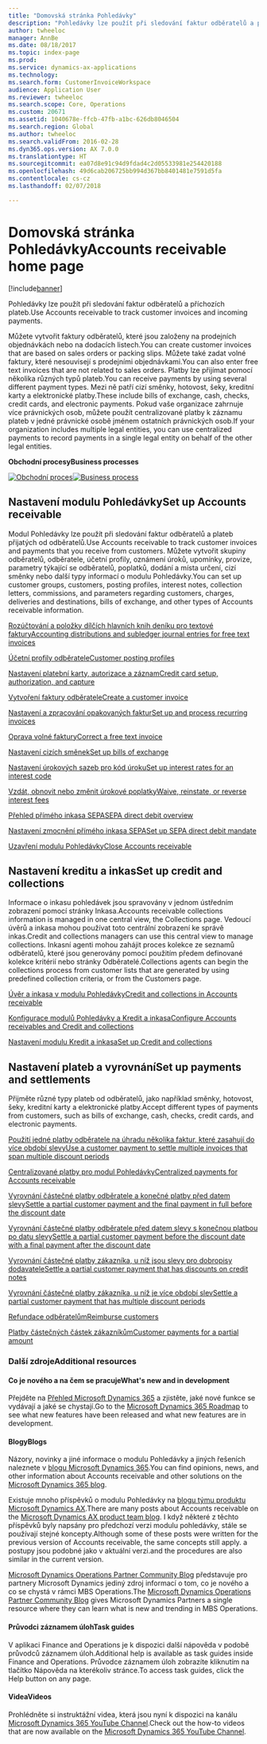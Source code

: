 ```yaml
---
title: "Domovská stránka Pohledávky"
description: "Pohledávky lze použít při sledování faktur odběratelů a příchozích plateb."
author: twheeloc
manager: AnnBe
ms.date: 08/18/2017
ms.topic: index-page
ms.prod: 
ms.service: dynamics-ax-applications
ms.technology: 
ms.search.form: CustomerInvoiceWorkspace
audience: Application User
ms.reviewer: twheeloc
ms.search.scope: Core, Operations
ms.custom: 20671
ms.assetid: 1040678e-ffcb-47fb-a1bc-626db8046504
ms.search.region: Global
ms.author: twheeloc
ms.search.validFrom: 2016-02-28
ms.dyn365.ops.version: AX 7.0.0
ms.translationtype: HT
ms.sourcegitcommit: ea07d8e91c94d9fdad4c2d05533981e254420188
ms.openlocfilehash: 49d6cab206725bb994d367bb8401481e7591d5fa
ms.contentlocale: cs-cz
ms.lasthandoff: 02/07/2018

---
```


# <a name="accounts-receivable-home-page"></a><span data-ttu-id="9f674-103">Domovská stránka Pohledávky</span><span class="sxs-lookup"><span data-stu-id="9f674-103">Accounts receivable home page</span></span>

[!include[banner](../includes/banner.md)]


<span data-ttu-id="9f674-104">Pohledávky lze použít při sledování faktur odběratelů a příchozích plateb.</span><span class="sxs-lookup"><span data-stu-id="9f674-104">Use Accounts receivable to track customer invoices and incoming payments.</span></span> 

<span data-ttu-id="9f674-105">Můžete vytvořit faktury odběratelů, které jsou založeny na prodejních objednávkách nebo na dodacích listech.</span><span class="sxs-lookup"><span data-stu-id="9f674-105">You can create customer invoices that are based on sales orders or packing slips.</span></span> <span data-ttu-id="9f674-106">Můžete také zadat volné faktury, které nesouvisejí s prodejními objednávkami.</span><span class="sxs-lookup"><span data-stu-id="9f674-106">You can also enter free text invoices that are not related to sales orders.</span></span> <span data-ttu-id="9f674-107">Platby lze přijímat pomocí několika různých typů plateb.</span><span class="sxs-lookup"><span data-stu-id="9f674-107">You can receive payments by using several different payment types.</span></span> <span data-ttu-id="9f674-108">Mezi ně patří cizí směnky, hotovost, šeky, kreditní karty a elektronické platby.</span><span class="sxs-lookup"><span data-stu-id="9f674-108">These include bills of exchange, cash, checks, credit cards, and electronic payments.</span></span> <span data-ttu-id="9f674-109">Pokud vaše organizace zahrnuje více právnických osob, můžete použít centralizované platby k záznamu plateb v jedné právnické osobě jménem ostatních právnických osob.</span><span class="sxs-lookup"><span data-stu-id="9f674-109">If your organization includes multiple legal entities, you can use centralized payments to record payments in a single legal entity on behalf of the other legal entities.</span></span>


<span data-ttu-id="9f674-110">**Obchodní procesy**</span><span class="sxs-lookup"><span data-stu-id="9f674-110">**Business processes**</span></span>

<span data-ttu-id="9f674-111">[![Obchodní proces](./media/AR-process.PNG)](./media/AR-process.PNG)</span><span class="sxs-lookup"><span data-stu-id="9f674-111">[![Business process](./media/AR-process.PNG)](./media/AR-process.PNG)</span></span>

## <a name="set-up-accounts-receivable"></a><span data-ttu-id="9f674-112">Nastavení modulu Pohledávky</span><span class="sxs-lookup"><span data-stu-id="9f674-112">Set up Accounts receivable</span></span>

<span data-ttu-id="9f674-113">Modul Pohledávky lze použít při sledování faktur odběratelů a plateb přijatých od odběratelů.</span><span class="sxs-lookup"><span data-stu-id="9f674-113">Use Accounts receivable to track customer invoices and payments that you receive from customers.</span></span> <span data-ttu-id="9f674-114">Můžete vytvořit skupiny odběratelů, odběratele, účetní profily, oznámení úroků, upomínky, provize, parametry týkající se odběratelů, poplatků, dodání a místa určení, cizí směnky nebo další typy informací o modulu Pohledávky.</span><span class="sxs-lookup"><span data-stu-id="9f674-114">You can set up customer groups, customers, posting profiles, interest notes, collection letters, commissions, and parameters regarding customers, charges, deliveries and destinations, bills of exchange, and other types of Accounts receivable information.</span></span> 

[<span data-ttu-id="9f674-115">Rozúčtování a položky dílčích hlavních knih deníku pro textové faktury</span><span class="sxs-lookup"><span data-stu-id="9f674-115">Accounting distributions and subledger journal entries for free text invoices</span></span>](accounting-distributions-subledger-journal-entries-free-text-invoices.md)

[<span data-ttu-id="9f674-116">Účetní profily odběratele</span><span class="sxs-lookup"><span data-stu-id="9f674-116">Customer posting profiles</span></span>](customer-posting-profiles.md)

[<span data-ttu-id="9f674-117">Nastavení platební karty, autorizace a záznam</span><span class="sxs-lookup"><span data-stu-id="9f674-117">Credit card setup, authorization, and capture</span></span>](credit-card-authorizations.md)

[<span data-ttu-id="9f674-118">Vytvoření faktury odběratele</span><span class="sxs-lookup"><span data-stu-id="9f674-118">Create a customer invoice</span></span>](configure-customer-invoices.md)

[<span data-ttu-id="9f674-119">Nastavení a zpracování opakovaných faktur</span><span class="sxs-lookup"><span data-stu-id="9f674-119">Set up and process recurring invoices</span></span>](set-up-process-recurring-invoices.md)

[<span data-ttu-id="9f674-120">Oprava volné faktury</span><span class="sxs-lookup"><span data-stu-id="9f674-120">Correct a free text invoice</span></span>](correct-free-text-invoice.md)

[<span data-ttu-id="9f674-121">Nastavení cizích směnek</span><span class="sxs-lookup"><span data-stu-id="9f674-121">Set up bills of exchange</span></span>](set-up-bills-exchange.md)

[<span data-ttu-id="9f674-122">Nastavení úrokových sazeb pro kód úroku</span><span class="sxs-lookup"><span data-stu-id="9f674-122">Set up interest rates for an interest code</span></span>](set-up-interest-rates-interest-code.md)

[<span data-ttu-id="9f674-123">Vzdát, obnovit nebo změnit úrokové poplatky</span><span class="sxs-lookup"><span data-stu-id="9f674-123">Waive, reinstate, or reverse interest fees</span></span>](waive-reinstate-reverse-interest-fees.md)

[<span data-ttu-id="9f674-124">Přehled přímého inkasa SEPA</span><span class="sxs-lookup"><span data-stu-id="9f674-124">SEPA direct debit overview</span></span>](sepa-direct-debit-overview.md)

[<span data-ttu-id="9f674-125">Nastavení zmocnění přímého inkasa SEPA</span><span class="sxs-lookup"><span data-stu-id="9f674-125">Set up SEPA direct debit mandate</span></span>](sepa-direct-debit-mandate.md)

[<span data-ttu-id="9f674-126">Uzavření modulu Pohledávky</span><span class="sxs-lookup"><span data-stu-id="9f674-126">Close Accounts receivable</span></span>](close-accounts-receivable.md)

## <a name="set-up-credit-and-collections"></a><span data-ttu-id="9f674-127">Nastavení kreditu a inkas</span><span class="sxs-lookup"><span data-stu-id="9f674-127">Set up credit and collections</span></span>

<span data-ttu-id="9f674-128">Informace o inkasu pohledávek jsou spravovány v jednom ústředním zobrazení pomocí stránky Inkasa.</span><span class="sxs-lookup"><span data-stu-id="9f674-128">Accounts receivable collections information is managed in one central view, the Collections page.</span></span> <span data-ttu-id="9f674-129">Vedoucí úvěrů a inkasa mohou používat toto centrální zobrazení ke správě inkas.</span><span class="sxs-lookup"><span data-stu-id="9f674-129">Credit and collections managers can use this central view to manage collections.</span></span> <span data-ttu-id="9f674-130">Inkasní agenti mohou zahájit proces kolekce ze seznamů odběratelů, které jsou generovány pomocí použitím předem definované kolekce kritérií nebo stránky Odběratelé.</span><span class="sxs-lookup"><span data-stu-id="9f674-130">Collections agents can begin the collections process from customer lists that are generated by using predefined collection criteria, or from the Customers page.</span></span>

[<span data-ttu-id="9f674-131">Úvěr a inkasa v modulu Pohledávky</span><span class="sxs-lookup"><span data-stu-id="9f674-131">Credit and collections in Accounts receivable</span></span>](collections-credit-accounts-receivable.md)

[<span data-ttu-id="9f674-132">Konfigurace modulů Pohledávky a Kredit a inkasa</span><span class="sxs-lookup"><span data-stu-id="9f674-132">Configure Accounts receivables and Credit and collections</span></span>](accounts-receivables-set-up-overview.md)

[<span data-ttu-id="9f674-133">Nastavení modulu Kredit a inkasa</span><span class="sxs-lookup"><span data-stu-id="9f674-133">Set up Credit and collections</span></span>](set-up-collections.md)

## <a name="set-up-payments-and-settlements"></a><span data-ttu-id="9f674-134">Nastavení plateb a vyrovnání</span><span class="sxs-lookup"><span data-stu-id="9f674-134">Set up payments and settlements</span></span>

<span data-ttu-id="9f674-135">Přijměte různé typy plateb od odběratelů, jako například směnky, hotovost, šeky, kreditní karty a elektronické platby.</span><span class="sxs-lookup"><span data-stu-id="9f674-135">Accept different types of payments from customers, such as bills of exchange, cash, checks, credit cards, and electronic payments.</span></span> 

[<span data-ttu-id="9f674-136">Použití jedné platby odběratele na úhradu několika faktur, které zasahují do více období slevy</span><span class="sxs-lookup"><span data-stu-id="9f674-136">Use a customer payment to settle multiple invoices that span multiple discount periods</span></span>](customer-payment-settle-multiple-invoices-multiple-discount-periods.md)

[<span data-ttu-id="9f674-137">Centralizované platby pro modul Pohledávky</span><span class="sxs-lookup"><span data-stu-id="9f674-137">Centralized payments for Accounts receivable</span></span>](centralized-payments-accounts-receivable.md)

[<span data-ttu-id="9f674-138">Vyrovnání částečné platby odběratele a konečné platby před datem slevy</span><span class="sxs-lookup"><span data-stu-id="9f674-138">Settle a partial customer payment and the final payment in full before the discount date</span></span>](../accounts-payable/settle-partial-customer-payment-or-final-payment-before-discount.md)

[<span data-ttu-id="9f674-139">Vyrovnání částečné platby odběratele před datem slevy s konečnou platbou po datu slevy</span><span class="sxs-lookup"><span data-stu-id="9f674-139">Settle a partial customer payment before the discount date with a final payment after the discount date</span></span>](settle-partial-customer-payment-before-discount-or-final-payment-after.md)

[<span data-ttu-id="9f674-140">Vyrovnání částečné platby zákazníka, u níž jsou slevy pro dobropisy dodavatele</span><span class="sxs-lookup"><span data-stu-id="9f674-140">Settle a partial customer payment that has discounts on credit notes</span></span>](settle-partial-customer-payment-discounts-credit-notes.md)

[<span data-ttu-id="9f674-141">Vyrovnání částečné platby zákazníka, u níž je více období slev</span><span class="sxs-lookup"><span data-stu-id="9f674-141">Settle a partial customer payment that has multiple discount periods</span></span>](settle-partial-customer-payment-multiple-discount-periods.md)

[<span data-ttu-id="9f674-142">Refundace odběratelům</span><span class="sxs-lookup"><span data-stu-id="9f674-142">Reimburse customers</span></span>](reimburse-customers.md)

[<span data-ttu-id="9f674-143">Platby částečných částek zákazníkům</span><span class="sxs-lookup"><span data-stu-id="9f674-143">Customer payments for a partial amount</span></span>](customer-payments-partial-amount.md)

### <a name="additional-resources"></a><span data-ttu-id="9f674-144">Další zdroje</span><span class="sxs-lookup"><span data-stu-id="9f674-144">Additional resources</span></span>

#### <a name="whats-new-and-in-development"></a><span data-ttu-id="9f674-145">Co je nového a na čem se pracuje</span><span class="sxs-lookup"><span data-stu-id="9f674-145">What's new and in development</span></span>

<span data-ttu-id="9f674-146">Přejděte na [Přehled Microsoft Dynamics 365](https://roadmap.dynamics.com/) a zjistěte, jaké nové funkce se vydávají a jaké se chystají.</span><span class="sxs-lookup"><span data-stu-id="9f674-146">Go to the [Microsoft Dynamics 365 Roadmap](https://roadmap.dynamics.com/) to see what new features have been released and what new features are in development.</span></span> 

#### <a name="blogs"></a><span data-ttu-id="9f674-147">Blogy</span><span class="sxs-lookup"><span data-stu-id="9f674-147">Blogs</span></span>

<span data-ttu-id="9f674-148">Názory, novinky a jiné informace o modulu Pohledávky a jiných řešeních naleznete v [blogu Microsoft Dynamics 365](https://community.dynamics.com/b/msftdynamicsblog?c=Enterprise).</span><span class="sxs-lookup"><span data-stu-id="9f674-148">You can find opinions, news, and other information about Accounts receivable and other solutions on the [Microsoft Dynamics 365 blog](https://community.dynamics.com/b/msftdynamicsblog?c=Enterprise).</span></span>

<span data-ttu-id="9f674-149">Existuje mnoho příspěvků o modulu Pohledávky na [blogu týmu produktu Microsoft Dynamics AX](https://blogs.msdn.microsoft.com/dax/).</span><span class="sxs-lookup"><span data-stu-id="9f674-149">There are many posts about Accounts receivable on the [Microsoft Dynamics AX product team blog](https://blogs.msdn.microsoft.com/dax/).</span></span> <span data-ttu-id="9f674-150">I když některé z těchto příspěvků byly napsány pro předchozí verzi modulu pohledávky, stále se používají stejné koncepty.</span><span class="sxs-lookup"><span data-stu-id="9f674-150">Although some of these posts were written for the previous version of Accounts receivable, the same concepts still apply.</span></span> <span data-ttu-id="9f674-151">a postupy jsou podobné jako v aktuální verzi.</span><span class="sxs-lookup"><span data-stu-id="9f674-151">and the procedures are also similar in the current version.</span></span>

<span data-ttu-id="9f674-152">[Microsoft Dynamics Operations Partner Community Blog](https://community.dynamics.com/partner/b/operationspartnercommunityblog) představuje pro partnery Microsoft Dynamics jediný zdroj informací o tom, co je nového a co se chystá v rámci MBS Operations.</span><span class="sxs-lookup"><span data-stu-id="9f674-152">The [Microsoft Dynamics Operations Partner Community Blog](https://community.dynamics.com/partner/b/operationspartnercommunityblog) gives Microsoft Dynamics Partners a single resource where they can learn what is new and trending in MBS Operations.</span></span>

#### <a name="task-guides"></a><span data-ttu-id="9f674-153">Průvodci záznamem úloh</span><span class="sxs-lookup"><span data-stu-id="9f674-153">Task guides</span></span>
<span data-ttu-id="9f674-154">V aplikaci Finance and Operations je k dispozici další nápověda v podobě průvodců záznamem úloh.</span><span class="sxs-lookup"><span data-stu-id="9f674-154">Additional help is available as task guides inside Finance and Operations.</span></span> <span data-ttu-id="9f674-155">Průvodce záznamem úloh zobrazíte kliknutím na tlačítko Nápověda na kterékoliv stránce.</span><span class="sxs-lookup"><span data-stu-id="9f674-155">To access task guides, click the Help button on any page.</span></span>

#### <a name="videos"></a><span data-ttu-id="9f674-156">Videa</span><span class="sxs-lookup"><span data-stu-id="9f674-156">Videos</span></span>

<span data-ttu-id="9f674-157">Prohlédněte si instruktážní videa, která jsou nyní k dispozici na kanálu [Microsoft Dynamics 365 YouTube Channel](https://www.youtube.com/channel/UCJGCg4rB3QSs8y_1FquelBQ).</span><span class="sxs-lookup"><span data-stu-id="9f674-157">Check out the how-to videos that are now available on the [Microsoft Dynamics 365 YouTube Channel](https://www.youtube.com/channel/UCJGCg4rB3QSs8y_1FquelBQ).</span></span>








